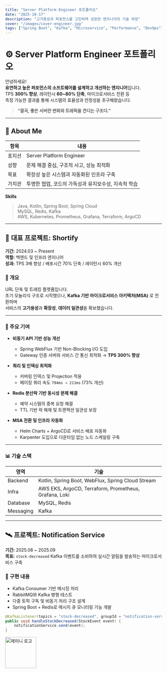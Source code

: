 ```yaml
---
title: "Server Platform Engineer 포트폴리오"
date: "2025-10-17"
description: "고가용성과 퍼포먼스를 고민하며 성장한 엔지니어의 기술 여정"
cover: "/images/cover-engineer.jpg"
tags: ["Spring Boot", "Kafka", "Microservice", "Performance", "DevOps"]
---
```


# ⚙️ Server Platform Engineer 포트폴리오

안녕하세요!  
**유연하고 높은 퍼포먼스의 소프트웨어를 설계하고 개선하는 엔지니어**입니다.  
TPS **300% 향상**, 레이턴시 **60~80% 단축**, 마이크로서비스 전환 등  
측정 가능한 결과를 통해 시스템의 효율성과 안정성을 추구해왔습니다.

> **“결국, 좋은 서버란 변화와 트래픽을 견디는 구조다.”**

---

## 🧩 About Me

| 항목   | 내용                                                 |
| ------ | ---------------------------------------------------- |
| 포지션 | Server Platform Engineer                             |
| 성향   | 문제 해결 중심, 구조적 사고, 성능 최적화             |
| 목표   | 확장성 높은 시스템과 자동화된 인프라 구축            |
| 가치관 | 투명한 협업, 코드의 가독성과 유지보수성, 지속적 학습 |

**Skills**

> Java, Kotlin, Spring Boot, Spring Cloud  
> MySQL, Redis, Kafka  
> AWS, Kubernetes, Prometheus, Grafana, Terraform, ArgoCD

---

## 🚀 대표 프로젝트: Shortify

**기간:** 2024.03 ~ Present  
**역할:** 백엔드 및 인프라 엔지니어  
**성과:** TPS 3배 향상 / 배포시간 70% 단축 / 레이턴시 60% 개선

### 📘 개요

URL 단축 및 트래킹 플랫폼입니다.  
초기 모놀리식 구조로 시작했으나, **Kafka 기반 마이크로서비스 아키텍처(MSA)** 로 전환하며  
서비스의 **고가용성**과 **확장성**, **데이터 일관성**을 확보했습니다.

---

### 🔧 주요 기여

- **비동기 API 기반 성능 개선**

  - Spring WebFlux 기반 Non-Blocking I/O 도입
  - Gateway 인증 서버와 서비스 간 통신 최적화 → **TPS 300% 향상**

- **쿼리 및 인덱싱 최적화**

  - 커버링 인덱스 및 Projection 적용
  - 페이징 쿼리 속도 `794ms → 211ms` (73% 개선)

- **Redis 분산락 기반 동시성 문제 해결**

  - 예약 시스템의 중복 요청 해결
  - TTL 기반 락 해제 및 트랜잭션 일관성 보장

- **MSA 전환 및 인프라 자동화**
  - Helm Charts + ArgoCD로 서비스 배포 자동화
  - Karpenter 도입으로 다운타임 없는 노드 스케일링 구축

---

### 📊 기술 스택

| 영역      | 기술                                                  |
| --------- | ----------------------------------------------------- |
| Backend   | Kotlin, Spring Boot, WebFlux, Spring Cloud Stream     |
| Infra     | AWS EKS, ArgoCD, Terraform, Prometheus, Grafana, Loki |
| Database  | MySQL, Redis                                          |
| Messaging | Kafka                                                 |

---

## 🛰️ 프로젝트: Notification Service

**기간:** 2025.08 ~ 2025.09  
**목표:** `stock-decreased` Kafka 이벤트를 소비하여 실시간 알림을 발송하는 마이크로서비스 구축

### 🔨 구현 내용

- Kafka Consumer 기반 메시징 처리
- RabbitMQ와 Kafka 병행 테스트
- 다중 토픽 구독 및 비동기 처리 구조 설계
- Spring Boot + Redis로 메시지 큐 모니터링 기능 개발

```java
@KafkaListener(topics = "stock-decreased", groupId = "notification-service")
public void handleStockDecreased(StockEvent event) {
    notificationService.send(event);
}
```

<img src="/img/asdasdasd.jpg" alt="제미니 로고" width="100" />
